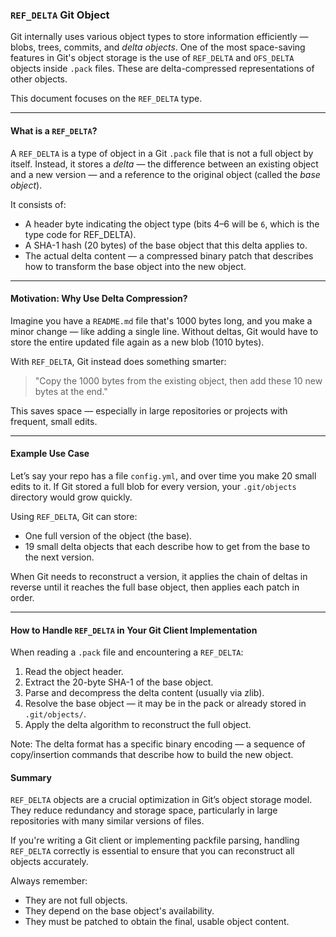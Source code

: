 ### `REF_DELTA` Git Object

Git internally uses various object types to store information efficiently — blobs, trees, commits, and *delta objects*. One of the most space-saving features in Git's object storage is the use of `REF_DELTA` and `OFS_DELTA` objects inside `.pack` files. These are delta-compressed representations of other objects.

This document focuses on the `REF_DELTA` type.

---

#### What is a `REF_DELTA`?

A `REF_DELTA` is a type of object in a Git `.pack` file that is not a full object by itself. Instead, it stores a *delta* — the difference between an existing object and a new version — and a reference to the original object (called the *base object*).

It consists of:

* A header byte indicating the object type (bits 4–6 will be `6`, which is the type code for REF\_DELTA).
* A SHA-1 hash (20 bytes) of the base object that this delta applies to.
* The actual delta content — a compressed binary patch that describes how to transform the base object into the new object.

---

#### Motivation: Why Use Delta Compression?

Imagine you have a `README.md` file that's 1000 bytes long, and you make a minor change — like adding a single line. Without deltas, Git would have to store the entire updated file again as a new blob (1010 bytes).

With `REF_DELTA`, Git instead does something smarter:

> "Copy the 1000 bytes from the existing object, then add these 10 new bytes at the end."

This saves space — especially in large repositories or projects with frequent, small edits.

---

#### Example Use Case

Let’s say your repo has a file `config.yml`, and over time you make 20 small edits to it. If Git stored a full blob for every version, your `.git/objects` directory would grow quickly.

Using `REF_DELTA`, Git can store:

* One full version of the object (the base).
* 19 small delta objects that each describe how to get from the base to the next version.

When Git needs to reconstruct a version, it applies the chain of deltas in reverse until it reaches the full base object, then applies each patch in order.

---

#### How to Handle `REF_DELTA` in Your Git Client Implementation

When reading a `.pack` file and encountering a `REF_DELTA`:

1. Read the object header.
2. Extract the 20-byte SHA-1 of the base object.
3. Parse and decompress the delta content (usually via zlib).
4. Resolve the base object — it may be in the pack or already stored in `.git/objects/`.
5. Apply the delta algorithm to reconstruct the full object.

Note: The delta format has a specific binary encoding — a sequence of copy/insertion commands that describe how to build the new object.

#### Summary

`REF_DELTA` objects are a crucial optimization in Git’s object storage model. They reduce redundancy and storage space, particularly in large repositories with many similar versions of files.

If you're writing a Git client or implementing packfile parsing, handling `REF_DELTA` correctly is essential to ensure that you can reconstruct all objects accurately.

Always remember:

* They are not full objects.
* They depend on the base object's availability.
* They must be patched to obtain the final, usable object content.
